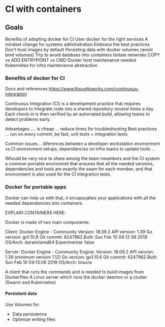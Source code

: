 # CI with containers

## Goals

Benefits of adopting docker for CI
User docker for the right services
A mindset change for systems administration
Embrace the best practices
    Don't trust images by default
    Persisting data with docker volumes (avoid bind volumes)
    Trty to avoid databses into containers
    Isolate netwroks
    COPY vs ADD
    ENTRYPOINT vs CMD
Docker host maintenance needed
Kubernetes for infra maintenance abstraction

### Benefits of docker for CI
Docs and references
https://www.thoughtworks.com/continuous-integration

Continuous Integration (CI) is a development practice that requires developers to integrate code into a shared repository several times a day. Each check-in is then verified by an automated build, allowing teams to detect problems early.

Advantages .... is cheap ... reduce times for troubleshooting
Best practices ... run on every commit, be fast, unit tests + integration tests

Common issues... diferences between a developer workstation environment vs CI environment setups, dependencies on infra teams to update tools ...

Whould be very nice to share among the team meambers and the CI system a common portable environmet that ensures that all the needed versions, dependencies and tools are exactly the seam for each member, and that environment is also used for the CI integration tests.

### Docker for portable apps
Docker can help us with that, it encapsualtes your applications with all the needed dependencies into containers.

EXPLAIN CONTAINERS HERE:

Docker is made of two main components:

Client: Docker Engine - Community
 Version:           18.09.2
 API version:       1.39
 Go version:        go1.10.8
 Git commit:        6247962
 Built:             Sun Feb 10 04:12:39 2019
 OS/Arch:           darwin/amd64
 Experimental:      false

Server: Docker Engine - Community
 Engine:
  Version:          18.09.2
  API version:      1.39 (minimum version 1.12)
  Go version:       go1.10.6
  Git commit:       6247962
  Built:            Sun Feb 10 04:13:06 2019
  OS/Arch:          linux/a

A client that runs the commands and is needed to build images from Dockerfiles 
A Linux server which runs the docker daemon or a cluster (Swarm and Kubernetes)

#### Persistent data
Use Volumes for:

* Data persistence
* Optimize writing files 